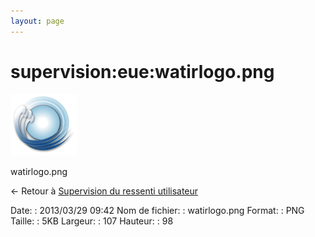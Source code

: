 ```yaml
---
layout: page
---
```


supervision:eue:watirlogo.png
=============================

[![watirlogo.png](../../../assets/media/supervision/eue/watirlogo.png@cache=&w=107&h=98 "watirlogo.png")](../../../assets/media/supervision/eue/watirlogo.png@cache= "Afficher le fichier original")

watirlogo.png

← Retour à [Supervision du ressenti
utilisateur](../../../supervision/eue/start.html "supervision:eue:start")

Date:
:   2013/03/29 09:42
Nom de fichier:
:   watirlogo.png
Format:
:   PNG
Taille:
:   5KB
Largeur:
:   107
Hauteur:
:   98

